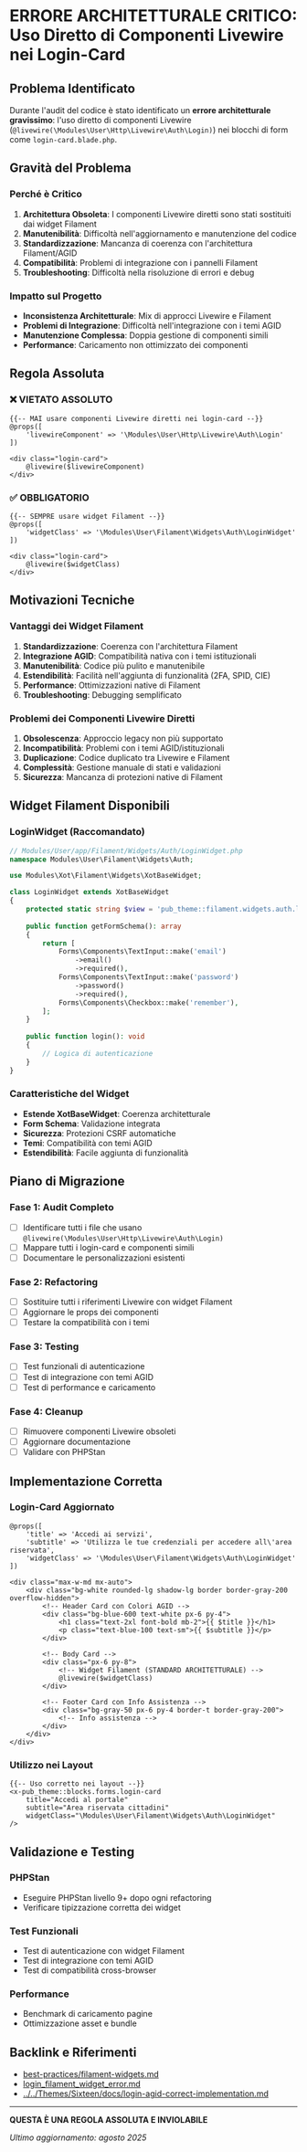 # ERRORE ARCHITETTURALE CRITICO: Uso Diretto di Componenti Livewire nei Login-Card

## Problema Identificato

Durante l'audit del codice è stato identificato un **errore architetturale gravissimo**: l'uso diretto di componenti Livewire (`@livewire(\Modules\User\Http\Livewire\Auth\Login)`) nei blocchi di form come `login-card.blade.php`.

## Gravità del Problema

### Perché è Critico

1. **Architettura Obsoleta**: I componenti Livewire diretti sono stati sostituiti dai widget Filament
2. **Manutenibilità**: Difficoltà nell'aggiornamento e manutenzione del codice
3. **Standardizzazione**: Mancanza di coerenza con l'architettura Filament/AGID
4. **Compatibilità**: Problemi di integrazione con i pannelli Filament
5. **Troubleshooting**: Difficoltà nella risoluzione di errori e debug

### Impatto sul Progetto

- **Inconsistenza Architetturale**: Mix di approcci Livewire e Filament
- **Problemi di Integrazione**: Difficoltà nell'integrazione con i temi AGID
- **Manutenzione Complessa**: Doppia gestione di componenti simili
- **Performance**: Caricamento non ottimizzato dei componenti

## Regola Assoluta

### ❌ VIETATO ASSOLUTO

```blade
{{-- MAI usare componenti Livewire diretti nei login-card --}}
@props([
    'livewireComponent' => '\Modules\User\Http\Livewire\Auth\Login'
])

<div class="login-card">
    @livewire($livewireComponent)
</div>
```

### ✅ OBBLIGATORIO

```blade
{{-- SEMPRE usare widget Filament --}}
@props([
    'widgetClass' => '\Modules\User\Filament\Widgets\Auth\LoginWidget'
])

<div class="login-card">
    @livewire($widgetClass)
</div>
```

## Motivazioni Tecniche

### Vantaggi dei Widget Filament

1. **Standardizzazione**: Coerenza con l'architettura Filament
2. **Integrazione AGID**: Compatibilità nativa con i temi istituzionali
3. **Manutenibilità**: Codice più pulito e manutenibile
4. **Estendibilità**: Facilità nell'aggiunta di funzionalità (2FA, SPID, CIE)
5. **Performance**: Ottimizzazioni native di Filament
6. **Troubleshooting**: Debugging semplificato

### Problemi dei Componenti Livewire Diretti

1. **Obsolescenza**: Approccio legacy non più supportato
2. **Incompatibilità**: Problemi con i temi AGID/istituzionali
3. **Duplicazione**: Codice duplicato tra Livewire e Filament
4. **Complessità**: Gestione manuale di stati e validazioni
5. **Sicurezza**: Mancanza di protezioni native di Filament

## Widget Filament Disponibili

### LoginWidget (Raccomandato)

```php
// Modules/User/app/Filament/Widgets/Auth/LoginWidget.php
namespace Modules\User\Filament\Widgets\Auth;

use Modules\Xot\Filament\Widgets\XotBaseWidget;

class LoginWidget extends XotBaseWidget
{
    protected static string $view = 'pub_theme::filament.widgets.auth.login';
    
    public function getFormSchema(): array
    {
        return [
            Forms\Components\TextInput::make('email')
                ->email()
                ->required(),
            Forms\Components\TextInput::make('password')
                ->password()
                ->required(),
            Forms\Components\Checkbox::make('remember'),
        ];
    }
    
    public function login(): void
    {
        // Logica di autenticazione
    }
}
```

### Caratteristiche del Widget

- **Estende XotBaseWidget**: Coerenza architetturale
- **Form Schema**: Validazione integrata
- **Sicurezza**: Protezioni CSRF automatiche
- **Temi**: Compatibilità con temi AGID
- **Estendibilità**: Facile aggiunta di funzionalità

## Piano di Migrazione

### Fase 1: Audit Completo
- [ ] Identificare tutti i file che usano `@livewire(\Modules\User\Http\Livewire\Auth\Login)`
- [ ] Mappare tutti i login-card e componenti simili
- [ ] Documentare le personalizzazioni esistenti

### Fase 2: Refactoring
- [ ] Sostituire tutti i riferimenti Livewire con widget Filament
- [ ] Aggiornare le props dei componenti
- [ ] Testare la compatibilità con i temi

### Fase 3: Testing
- [ ] Test funzionali di autenticazione
- [ ] Test di integrazione con temi AGID
- [ ] Test di performance e caricamento

### Fase 4: Cleanup
- [ ] Rimuovere componenti Livewire obsoleti
- [ ] Aggiornare documentazione
- [ ] Validare con PHPStan

## Implementazione Corretta

### Login-Card Aggiornato

```blade
@props([
    'title' => 'Accedi ai servizi',
    'subtitle' => 'Utilizza le tue credenziali per accedere all\'area riservata',
    'widgetClass' => '\Modules\User\Filament\Widgets\Auth\LoginWidget'
])

<div class="max-w-md mx-auto">
    <div class="bg-white rounded-lg shadow-lg border border-gray-200 overflow-hidden">
        <!-- Header Card con Colori AGID -->
        <div class="bg-blue-600 text-white px-6 py-4">
            <h1 class="text-2xl font-bold mb-2">{{ $title }}</h1>
            <p class="text-blue-100 text-sm">{{ $subtitle }}</p>
        </div>
        
        <!-- Body Card -->
        <div class="px-6 py-8">
            <!-- Widget Filament (STANDARD ARCHITETTURALE) -->
            @livewire($widgetClass)
        </div>
        
        <!-- Footer Card con Info Assistenza -->
        <div class="bg-gray-50 px-6 py-4 border-t border-gray-200">
            <!-- Info assistenza -->
        </div>
    </div>
</div>
```

### Utilizzo nei Layout

```blade
{{-- Uso corretto nei layout --}}
<x-pub_theme::blocks.forms.login-card 
    title="Accedi al portale"
    subtitle="Area riservata cittadini"
    widgetClass="\Modules\User\Filament\Widgets\Auth\LoginWidget"
/>
```

## Validazione e Testing

### PHPStan
- Eseguire PHPStan livello 9+ dopo ogni refactoring
- Verificare tipizzazione corretta dei widget

### Test Funzionali
- Test di autenticazione con widget Filament
- Test di integrazione con temi AGID
- Test di compatibilità cross-browser

### Performance
- Benchmark di caricamento pagine
- Ottimizzazione asset e bundle

## Backlink e Riferimenti

- [best-practices/filament-widgets.md](best-practices/filament-widgets.md)
- [login_filament_widget_error.md](login_filament_widget_error.md)
- [../../Themes/Sixteen/docs/login-agid-correct-implementation.md](../../Themes/Sixteen/docs/login-agid-correct-implementation.md)

---

**QUESTA È UNA REGOLA ASSOLUTA E INVIOLABILE**

*Ultimo aggiornamento: agosto 2025*
